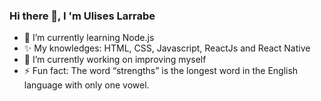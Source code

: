 ### Hi there 👋, I 'm Ulises Larrabe



- 🌱 I’m currently learning Node.js
- ✨ My knowledges: HTML, CSS, Javascript, ReactJs and React Native
- 🔭 I’m currently working on improving myself
- ⚡ Fun fact: The word “strengths” is the longest word in the English language with only one vowel.
<!--
**UlisessAL/UlisessAL** is a ✨ _special_ ✨ repository because its `README.md` (this file) appears on your GitHub profile.

Here are some ideas to get you started:

- 🔭 I’m currently working on ...
- 🌱 I’m currently learning ...
- 👯 I’m looking to collaborate on ...
- 🤔 I’m looking for help with ...
- 💬 Ask me about ...
- 📫 How to reach me: ...
- 😄 Pronouns: ...
- ⚡ Fun fact: ...
-->
